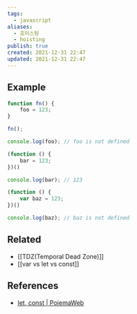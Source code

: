 ```yaml
---
tags:
  - javascript
aliases:
  - 호이스팅
  - hoisting
publish: true
created: 2021-12-31 22:47
updated: 2021-12-31 22:47
---
```


## Example

```js
function fn() {
	foo = 123;
}

fn();

console.log(foo); // foo is not defined

(function () {
	bar = 123;
})()

console.log(bar); // 123

(function () {
	var baz = 123;
})()

console.log(baz); // baz is not defined
```

## Related

- [[TDZ(Temporal Dead Zone)]]
- [[var vs let vs const]]

## References

- [let, const | PoiemaWeb](https://poiemaweb.com/es6-block-scope#13-%ED%98%B8%EC%9D%B4%EC%8A%A4%ED%8C%85)